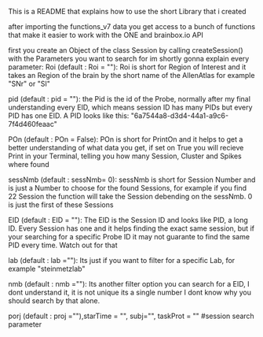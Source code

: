 This is a README that explains how to use the short Library that i created

after importing the functions_v7 data you get access to a bunch of functions that make it easier to work with the ONE and brainbox.io API

first you create an Object of the class Session by calling createSession() with the Parameters you want to search for 
im shortly gonna explain every parameter:
Roi (default : Roi = ""): Roi is short for Region of Interest and it takes an Region of the brain by the short name of the AllenAtlas for example "SNr" or "SI" 

pid (default : pid = ""): the Pid is the id of the Probe, normally after my final understanding every EID, which means session ID has many PIDs but every PID has one EID. A PID looks like this: "6a7544a8-d3d4-44a1-a9c6-7f4d460feaac"

POn (default : POn = False): POn is short for PrintOn and it helps to get a better understanding of what data you get, if set on True you will recieve Print in your Terminal, telling you how many Session, Cluster and Spikes where found

sessNmb (default : sessNmb= 0): sessNmb is short for Session Number and is just a Number to choose for the found Sessions, for example if you find 22 Session the function will take the Session debending on the sessNmb. 0 is just the first of these Sessions

EID (default : EID = ""): The EID is the Session ID and looks like PID, a long ID. Every Session has one and it helps finding the exact same session, but if your searching for a specific Probe ID it may not guarante to find the same PID every time. Watch out for that
 
lab (default : lab =""): Its just if you want to filter for a specific Lab, for example "steinmetzlab"
 
nmb (default : nmb =""): Its another filter option you can search for a EID, I dont understand it, it is not unique its a single number I dont know why you should search by that alone.

porj (default : proj =""),starTime = "", subj="", taskProt = ""    #session search parameter 
